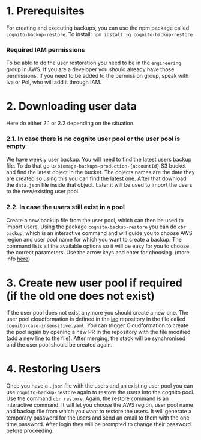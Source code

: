 # 1. Prerequisites 
For creating and executing backups, you can use the npm package called `cognito-backup-restore`.
To install:
`npm install -g cognito-backup-restore`

### Required IAM permissions
To be able to do the user restoration you need to be in the `engineering` group in AWS. If you are a developer you should already have those permissions.  If you need to be added to the permission group, speak with Iva or Pol, who will add it through IAM.

# 2. Downloading user data
Here do either 2.1 or 2.2 depending on the situation.

### 2.1. In case there is no cognito user pool or the user pool is empty 
We have weekly user backup.  You will need to find the latest users backup file. To do that go to `biomage-backups-production-{accountId}` S3 bucket and find the latest object in the bucket. The objects names are the date they are created so using this you can find the latest one.
After that download the `data.json` file inside that object. Later it will be used to import the users to the new/existing user pool.

### 2.2. In case the users still exist in a pool
Create a new backup file from the user pool, which can then be used to import users.
Using the package `cognito-backup-restore` you can do `cbr backup`, which is an interactive command and will guide you to choose 
AWS region and user pool name for which you want to create a backup. The command lists all the available options so it will be easy for you to choose the correct parameters. Use the arrow keys and enter for choosing. (more info [here](https://medium.com/geekculture/how-to-quickly-backup-and-restore-aws-cognito-user-pool-c1d820b927a8))

# 3. Create new user pool if required (if the old one does not exist)

If the user pool does not exist anymore you should create a new one. The user pool cloudformation is defined in the [iac](https://github.com/hms-dbmi-cellenics/iac) repository in the file called
`cognito-case-insensitive.yaml`. You can trigger Cloudformation to create the pool again by opening a new PR in the repository with the file modified
(add a new line to the file). After merging, the stack will be synchronised and the user pool should be created again.

# 4. Restoring Users
Once you have a `.json` file with the users and an existing user pool you can use `cognito-backup-restore` again to restore the users into the cognito pool.
Use the command `cbr restore`. Again, the restore command is an interactive command. It will let you choose the AWS region, 
user pool name and backup file from which you want to restore the users. It will generate a temporary password for the users and send an email to them with the one time password. 
After login they will be prompted to change their password before proceeding.
